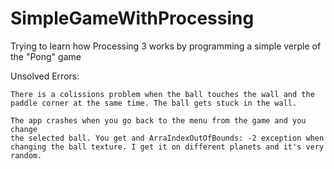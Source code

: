 # SimpleGameWithProcessing
Trying to learn how Processing 3 works by programming a simple verple of the "Pong" game


Unsolved Errors:
	
	There is a colissions problem when the ball touches the wall and the 
	paddle corner at the same time. The ball gets stuck in the wall.
	
	The app crashes when you go back to the menu from the game and you change
	the selected ball. You get and ArraIndexOutOfBounds: -2 exception when 
	changing the ball texture. I get it on different planets and it's very random.
